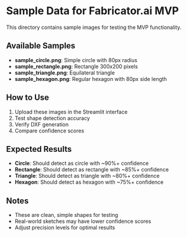 # Sample Data for Fabricator.ai MVP

This directory contains sample images for testing the MVP functionality.

## Available Samples

- **sample_circle.png**: Simple circle with 80px radius
- **sample_rectangle.png**: Rectangle 300x200 pixels
- **sample_triangle.png**: Equilateral triangle
- **sample_hexagon.png**: Regular hexagon with 80px side length

## How to Use

1. Upload these images in the Streamlit interface
2. Test shape detection accuracy
3. Verify DXF generation
4. Compare confidence scores

## Expected Results

- **Circle**: Should detect as circle with ~90%+ confidence
- **Rectangle**: Should detect as rectangle with ~85%+ confidence  
- **Triangle**: Should detect as triangle with ~80%+ confidence
- **Hexagon**: Should detect as hexagon with ~75%+ confidence

## Notes

- These are clean, simple shapes for testing
- Real-world sketches may have lower confidence scores
- Adjust precision levels for optimal results
